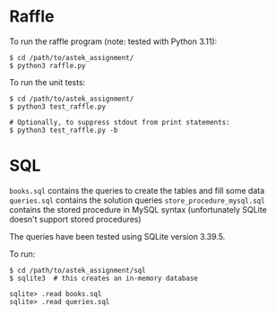Raffle
======

To run the raffle program (note: tested with Python 3.11):

```
$ cd /path/to/astek_assignment/
$ python3 raffle.py
```

To run the unit tests:

```
$ cd /path/to/astek_assignment/
$ python3 test_raffle.py

# Optionally, to suppress stdout from print statements:
$ python3 test_raffle.py -b
```


SQL
===

`books.sql` contains the queries to create the tables and fill some data
`queries.sql` contains the solution queries
`store_procedure_mysql.sql` contains the stored procedure in MySQL syntax (unfortunately SQLite doesn't support stored procedures)

The queries have been tested using SQLite version 3.39.5.

To run:

```
$ cd /path/to/astek_assignment/sql
$ sqlite3  # this creates an in-memory database

sqlite> .read books.sql
sqlite> .read queries.sql
```
